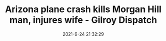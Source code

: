 ---
"title": "Arizona plane crash kills Morgan Hill man, injures wife - Gilroy Dispatch"
"date": "2021-9-24 21:32:29"
"feed_name": "GOOGLENEWSPLANE"
"feed_website": "https://news.google.com/search?q=plane%20%2B%20accident&hl=en-US&gl=US&ceid=US%3Aen"
"feed_rss": "https://news.google.com/rss/search?q=plane%20%2B%20accident&hl=en-US&gl=US&ceid=US%3Aen"
"link": "https://gilroydispatch.com/arizona-plane-crash-kills-morgan-hill-man-injures-wife/"
"source": "{'href': 'https://gilroydispatch.com', 'title': 'Gilroy Dispatch'}"
"file": "_posts/2021-1-1-b45957c1eef593eb83aa617dc2948a92cbdb032c.md"
"accident": "1"
"drilling": "0"
"dead": "1"
"injured": "0"
"arrested": "0"
"where": "air site"
"causes": "plane crash"
"place": "gilroy"
"place_uri": "http://en.wikipedia.org/wiki/Gilroy%2C_California"
---